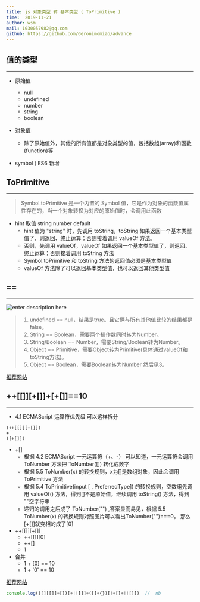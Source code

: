 ```yaml
---
title: js 对象类型 转 基本类型 ( ToPrimitive )
time:  2019-11-21
author: wsm
mail: 1030057982@qq.com
github: https://github.com/Geronimomiao/advance
---
```


## 值的类型
****
* 原始值
	* null
	* undefined
	* number
	* string
	* boolean 
	
* 对象值
	* 除了原始值外，其他的所有值都是对象类型的值，包括数组(array)和函数(function)等 

* symbol ( ES6 新增 

## ToPrimitive
****
> Symbol.toPrimitive 是一个内置的 Symbol 值，它是作为对象的函数值属性存在的，当一个对象转换为对应的原始值时，会调用此函数


* hint 取值 string number default
	* hint 值为 "string" 时，先调用 toString，toString 如果返回一个基本类型值了，则返回、终止运算；否则接着调用 valueOf 方法。
	* 否则，先调用 valueOf，valueOf 如果返回一个基本类型值了，则返回、终止运算；否则接着调用 toString 方法
	* Symbol.toPrimitive 和 toString 方法的返回值必须是基本类型值
	* valueOf 方法除了可以返回基本类型值，也可以返回其他类型值

## ==
****
![enter description here](https://img.wsmpage.cn/learning/2019-11-21/1574297477895.png)
 
> 1. undefined == null，结果是true。且它俩与所有其他值比较的结果都是false。
> 2. String == Boolean，需要两个操作数同时转为Number。
> 3. String/Boolean == Number，需要String/Boolean转为Number。
> 4. Object == Primitive，需要Object转为Primitive(具体通过valueOf和toString方法)。
> 5. Object == Boolean，需要Boolean转为Number  然后见3。

[推荐网站](https://felix-kling.de/js-loose-comparison/)

## ++[[]][+[]]+[+[]]==10
****
*  4.1 ECMAScript 运算符优先级 可以这样拆分
```
(++[[]][+[]])
+
([+[]])
```
* +[]
	* 根据 4.2 ECMAScript 一元运算符（+、-） 可以知道，一元运算符会调用 ToNumber 方法把 ToNumber([]) 转化成数字
	* 根据 5.5 ToNumber(x) 的转换规则，x为[]是数组对象，因此会调用 ToPrimitive 方法
	* 根据 5.4 ToPrimitive(input [ , PreferredType]) 的转换规则，空数组先调用 valueOf() 方法，得到[]不是原始值，继续调用 toString() 方法，得到 ""空字符串 
	* 递归的调用之后成了 ToNumber("") ,答案显而易见，根据 5.5 ToNumber(x) 的转换规则对照图片可以看出ToNumber("")===0。 那么[+[]]就变相的成了[0] 
* ++[[]][+[]]
	* ++[[]][0]
	* ++[]
	* 1
* 合并
	* 1 + [0] == 10
	* 1 + '0' == 10    


[推荐网站](https://github.com/jawil/blog/issues/5)


```js
console.log(([][[]]+[])[+!![]]+([]+{})[!+[]+!![]])  //  nb
```


